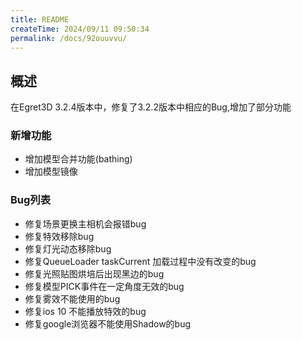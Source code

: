 ```yaml
---
title: README
createTime: 2024/09/11 09:50:34
permalink: /docs/92ouuvvu/
---
```

## 概述
在Egret3D 3.2.4版本中，修复了3.2.2版本中相应的Bug,增加了部分功能


### 新增功能

* 增加模型合并功能(bathing)
* 增加模型镜像

### Bug列表

* 修复场景更换主相机会报错bug
* 修复特效移除bug
* 修复灯光动态移除bug
* 修复QueueLoader taskCurrent 加载过程中没有改变的bug
* 修复光照贴图烘培后出现黑边的bug
* 修复模型PICK事件在一定角度无效的bug
* 修复雾效不能使用的bug
* 修复ios 10 不能播放特效的bug
* 修复google浏览器不能使用Shadow的bug
